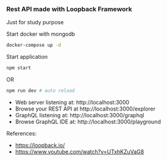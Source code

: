 ### Rest API made with Loopback Framework

Just for study purpose

Start docker with mongodb
```sh
docker-compose up -d
```

Start application
```sh
npm start
```
OR
```sh
npm run dev # auto reload
```

- Web server listening at: http://localhost:3000
- Browse your REST API at http://localhost:3000/explorer
- GraphQL listening at: http://localhost:3000/graphql
- Browse GraphQL IDE at: http://localhost:3000/playground

References:
-  https://loopback.io/
-  https://www.youtube.com/watch?v=UTxhKZuVaG8